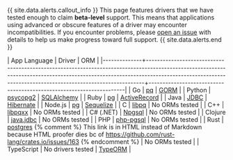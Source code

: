 {{ site.data.alerts.callout_info }}
This page features drivers that we have tested enough to claim **beta-level** support. This means that applications using advanced or obscure features of a driver may encounter incompatibilities. If you encounter problems, please [open an issue](https://github.com/cockroachdb/cockroach/issues/new) with details to help us make progress toward full support.
{{ site.data.alerts.end }}

| App Language | Driver                                                                                                                                                                                                                                  | ORM                                                                 |
|--------------+-----------------------------------------------------------------------------------------------------------------------------------------------------------------------------------------------------------------------------------------+---------------------------------------------------------------------|
| Go           | [pq](build-a-go-app-with-cockroachdb.html)                                                                                                                                                                                              | [GORM](build-a-go-app-with-cockroachdb-gorm.html)                   |
| Python       | [psycopg2](build-a-python-app-with-cockroachdb.html)                                                                                                                                                                                    | [SQLAlchemy](build-a-python-app-with-cockroachdb-sqlalchemy.html)   |
| Ruby         | [pg](build-a-ruby-app-with-cockroachdb.html)                                                                                                                                                                                            | [ActiveRecord](build-a-ruby-app-with-cockroachdb-activerecord.html) |
| Java         | [JDBC](build-a-java-app-with-cockroachdb.html)                                                                                                                                                                                          | [Hibernate](build-a-java-app-with-cockroachdb-hibernate.html)       |
| Node.js      | [pg](build-a-nodejs-app-with-cockroachdb.html)                                                                                                                                                                                          | [Sequelize](build-a-nodejs-app-with-cockroachdb-sequelize.html)     |
| C            | [libpq](http://www.postgresql.org/docs/9.5/static/libpq.html)                                                                                                                                                                           | No ORMs tested                                                      |
| C++          | [libpqxx](build-a-c++-app-with-cockroachdb.html)                                                                                                                                                                                        | No ORMs tested                                                      |
| C# (.NET)    | [Npgsql](build-a-csharp-app-with-cockroachdb.html)                                                                                                                                                                                      | No ORMs tested                                                      |
| Clojure      | [java.jdbc](build-a-clojure-app-with-cockroachdb.html)                                                                                                                                                                                  | No ORMs tested                                                      |
| PHP          | [php-pgsql](build-a-php-app-with-cockroachdb.html)                                                                                                                                                                                      | No ORMs tested                                                      |
| Rust         | <a href="https://crates.io/crates/postgres/" data-proofer-ignore>postgres</a> {%  comment %} This link is in HTML instead of Markdown because HTML proofer dies bc of https://github.com/rust-lang/crates.io/issues/163 {%  endcomment %} | No ORMs tested                                                      |
| TypeScript   | No drivers tested                                                                                                                                                                                                                       | [TypeORM](https://typeorm.io/#/)                                    |
